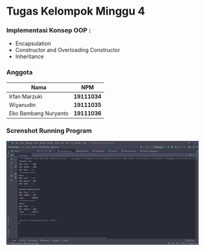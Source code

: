 # Tugas Kelompok Minggu 4

### Implementasi Konsep OOP :

- Encapsulation
- Constructor and Overloading Constructor
- Inheritance

### Anggota 

**Nama** | **NPM** 
--- | --- 
Irfan Marzuki | **19111034** 
Wiyanudin | **19111035**
Eko Bambang Nuryanto | **19111036**

### Screnshot Running Program

![image info](./docs/running.PNG)